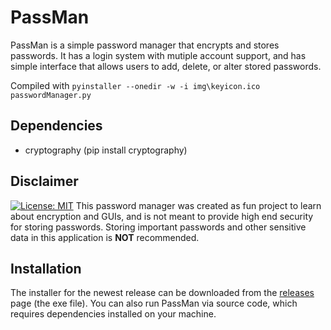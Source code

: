 # PassMan
 PassMan is a simple password manager that encrypts and stores passwords. It has a login system with mutiple account support, and has simple interface that allows users to add, delete, or alter stored passwords.

 Compiled with `pyinstaller --onedir -w -i img\keyicon.ico passwordManager.py`

## Dependencies
 - cryptography (pip install cryptography)

## Disclaimer
[![License: MIT](https://img.shields.io/badge/License-MIT-blue.svg)](https://opensource.org/licenses/MIT)
This password manager was created as fun project to learn about encryption and GUIs, and is not meant to provide high end security for storing passwords. Storing important passwords and other sensitive data in this application is **NOT** recommended.

## Installation
The installer for the newest release can be downloaded from the [releases](https://github.com/wrrnlim/PassMan/releases) page (the exe file). You can also run PassMan via source code, which requires dependencies installed on your machine.
